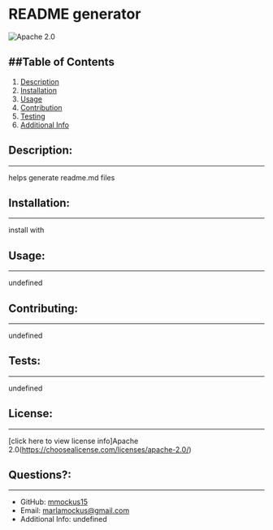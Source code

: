 
  # README generator

  ![Apache 2.0](https://img.shields.io/badge/License-Apache_2.0-success)


  


  ##Table of Contents
  ---
  1. [Description](#description)
  1. [Installation](#installation)
  1. [Usage](#usage)
  1. [Contribution](#contributing)
  1. [Testing](#tests)
  1. [Additional Info](#additional-info)

  ## Description:
  ---
  helps generate readme.md files

  ## Installation:
  ---
  install with 

  ## Usage:
  ---
  undefined

  ## Contributing:
  ---
  undefined

  ## Tests:
  ---
  undefined

  ## License:
  ---
  [click here to view license info]Apache 2.0(https://choosealicense.com/licenses/apache-2.0/)

  ## Questions?:
  ---
  - GitHub: [mmockus15](https://github.com/mmockus15)
  - Email: [marlamockus@gmail.com](marlamockus@gmail.com) 
  - Additional Info: undefined
  